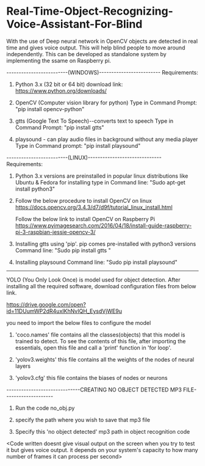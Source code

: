 # Real-Time-Object-Recognizing-Voice-Assistant-For-Blind
With the use of Deep neural network in OpenCV objects are detected in real time and gives voice output. This will help blind people to move around independently.
This can be developed as standalone system by implementing the ssame on Raspberry pi.

-------------------------(WINDOWS)-------------------------
Requirements:

1. Python 3.x (32 bit or 64 bit)
   download link: https://www.python.org/downloads/

2. OpenCV (Computer vision library for python)
   Type in Command Prompt: "pip install opencv-python" 

3. gtts (Google Text To Speech)--converts text to speech
   Type in Command Prompt: "pip install gtts"

4. playsound - can play audio files in background without any media player
   Type in Command prompt: "pip install playsound"

-------------------------(LINUX)------------------------------
Requirements:

1. Python 3.x versions are preinstalled in popular linux distributions like Ubuntu & Fedora
   for installing type in Command line: "Sudo apt-get install python3"
 
2. Follow the below procedure to install OpenCV on linux
   https://docs.opencv.org/3.4.3/d7/d9f/tutorial_linux_install.html
   
   Follow the below link to install OpenCV on Raspberry Pi
   https://www.pyimagesearch.com/2016/04/18/install-guide-raspberry-pi-3-raspbian-jessie-opencv-3/

3. Installing gtts using 'pip'. pip comes pre-installed with python3 versions
   Command line: "Sudo pip install gtts " 

4. Installing playsound
  Command line: "Sudo pip install playsound"
  
-----------------------------------------------------------------------------------------------------------------

YOLO (You Only Look Once) is model used for object detection. After installing all the required software,
download configuration files from below link.

https://drive.google.com/open?id=11DUumWP2dR4uxIKhNvIQH_EysdVjWE9u

you need to import the below files to configure the model

1. 'coco.names' file contains all the classes(objects) that this model is trained to detect.
   To see the contents of this file, after importing the essentials, open this file and call a 'print' function in 'for loop'.
   
2. 'yolov3.weights' this file contains all the weights of the nodes of neural layers

3. 'yolov3.cfg' this file contains the biases of nodes or neurons

------------------------------CREATING NO OBJECT DETECTED MP3 FILE-------------------- 
1. Run the code no_obj.py

2. specify the path where you wish to save that mp3 file

3. Specify this 'no object detected' mp3 path in object recognition code

<Code written doesnt give visual output on the screen when you try to test it but gives voice output.
it depends on your system's capacity to how many number of frames it can process per second>
